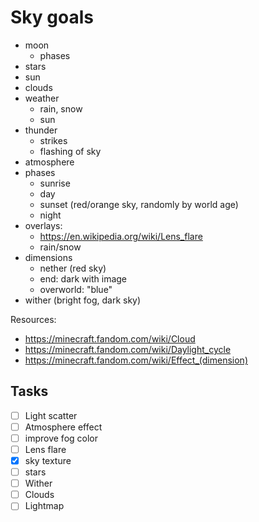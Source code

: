 # Sky goals

- moon
  - phases
- stars
- sun
- clouds
- weather
  - rain, snow
  - sun
- thunder
  - strikes
  - flashing of sky
- atmosphere
- phases
  - sunrise
  - day
  - sunset (red/orange sky, randomly by world age)
  - night
- overlays:
  - https://en.wikipedia.org/wiki/Lens_flare
  - rain/snow
- dimensions
  - nether (red sky)
  - end: dark with image
  - overworld: "blue"
- wither (bright fog, dark sky)

Resources:

- https://minecraft.fandom.com/wiki/Cloud
- https://minecraft.fandom.com/wiki/Daylight_cycle
- https://minecraft.fandom.com/wiki/Effect_(dimension)

## Tasks

- [ ] Light scatter
- [ ] Atmosphere effect
- [ ] improve fog color
- [ ] Lens flare
- [x] sky texture
- [ ] stars
- [ ] Wither
- [ ] Clouds
- [ ] Lightmap
